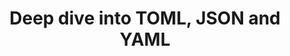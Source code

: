 ---
draft: false 
date: ''
publishdate: ''
Author: Valentin .C
description: test de description
title: Deep dive into TOML, JSON and YAML
article:
  category: frontmatter
  tags: 
  related: [ ]
sitemap:
  changefreq: monthly
  priority: 0.5
  filename: sitemap.xml

---